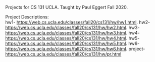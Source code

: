 Projects for CS 131 UCLA. Taught by Paul Eggert Fall 2020.

Project Descriptions:  
hw1- https://web.cs.ucla.edu/classes/fall20/cs131/hw/hw1.html. 
hw2- https://web.cs.ucla.edu/classes/fall20/cs131/hw/hw2.html. 
hw3- https://web.cs.ucla.edu/classes/fall20/cs131/hw/hw3.html. 
hw4- https://web.cs.ucla.edu/classes/fall20/cs131/hw/hw4.html. 
hw5- https://web.cs.ucla.edu/classes/fall20/cs131/hw/hw5.html. 
hw6- https://web.cs.ucla.edu/classes/fall20/cs131/hw/hw6.html. 
project- https://web.cs.ucla.edu/classes/fall20/cs131/hw/pr.html   
